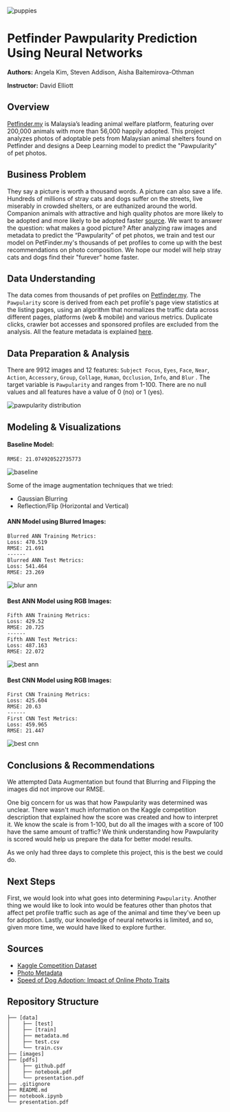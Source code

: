 ![puppies](https://github.com/stevenaddison/Project-4/blob/main/images/puppybanner.jpeg?raw=true)
# Petfinder Pawpularity Prediction Using Neural Networks
**Authors:** Angela Kim, Steven Addison, Aisha Baitemirova-Othman

**Instructor:** David Elliott


## Overview
[Petfinder.my](https://www.petfinder.my/) is Malaysia’s leading animal welfare platform, featuring over 200,000 animals with more than 56,000 happily adopted. This project analyzes photos of adoptable pets from Malaysian animal shelters found on Petfinder and designs a Deep Learning model to predict the "Pawpularity" of pet photos.


## Business Problem
They say a picture is worth a thousand words. A picture can also save a life. Hundreds of millions of stray cats and dogs suffer on the streets, live miserably in crowded shelters, or are euthanized around the world. Companion animals with attractive and high quality photos are more likely to be adopted and more likely to be adopted faster [source](https://www.tandfonline.com/doi/full/10.1080/10888705.2014.982796). We want to answer the question: what makes a good picture? After analyzing raw images and metadata to predict the “Pawpularity” of pet photos, we train and test our model on PetFinder.my's thousands of pet profiles to come up with the best recommendations on photo composition. We hope our model will help stray cats and dogs find their "furever" home faster.


## Data Understanding
The data comes from thousands of pet profiles on [Petfinder.my](https://www.petfinder.my/). The `Pawpularity` score is derived from each pet profile's page view statistics at the listing pages, using an algorithm that normalizes the traffic data across different pages, platforms (web & mobile) and various metrics. Duplicate clicks, crawler bot accesses and sponsored profiles are excluded from the analysis. All the feature metadata is explained [here](https://github.com/stevenaddison/Project-4/blob/main/data/metadata.md).


## Data Preparation & Analysis
There are 9912 images and 12 features: `Subject Focus`, `Eyes`, `Face`, `Near`, `Action`, `Accessory`, `Group`, `Collage`, `Human`, `Occlusion`, `Info`, and `Blur` . The target variable is `Pawpularity` and ranges from 1-100. There are no null values and all features have a value of 0 (no) or 1 (yes).

![pawpularity distribution](https://github.com/stevenaddison/Project-4/blob/main/images/pawpularity_distribution.png?raw=true)



## Modeling & Visualizations

#### Baseline Model:

    RMSE: 21.074920522735773
    
![baseline](https://github.com/stevenaddison/Project-4/blob/main/images/baseline_model.png?raw=true)
 
   
Some of the image augmentation techniques that we tried:
- Gaussian Blurring
- Reflection/Flip (Horizontal and Vertical)


#### ANN Model using Blurred Images:

    Blurred ANN Training Metrics:
    Loss: 470.519
    RMSE: 21.691 
    ------
    Blurred ANN Test Metrics:
    Loss: 541.464
    RMSE: 23.269
    
![blur ann](https://github.com/stevenaddison/Project-4/blob/main/images/blur_ann.png?raw=true)


#### Best ANN Model using RGB Images:

    Fifth ANN Training Metrics:
    Loss: 429.52
    RMSE: 20.725 
    ------
    Fifth ANN Test Metrics:
    Loss: 487.163
    RMSE: 22.072
    
![best ann](https://github.com/stevenaddison/Project-4/blob/main/images/best_ann.png?raw=true)


#### Best CNN Model using RGB Images:

    First CNN Training Metrics:
    Loss: 425.604
    RMSE: 20.63 
    ------
    First CNN Test Metrics:
    Loss: 459.965
    RMSE: 21.447
    
![best cnn](https://github.com/stevenaddison/Project-4/blob/main/images/best_cnn.png?raw=true)


## Conclusions & Recommendations
We attempted Data Augmentation but found that Blurring and Flipping the images did not improve our RMSE.

One big concern for us was that how Pawpularity was determined was unclear. There wasn't much information on the Kaggle competition description that explained how the score was created and how to interpret it. We know the scale is from 1-100, but do all the images with a score of 100 have the same amount of traffic? We think understanding how Pawpularity is scored would help us prepare the data for better model results.

As we only had three days to complete this project, this is the best we could do.


## Next Steps
First, we would look into what goes into determining `Pawpularity`. Another thing we would like to look into would be features other than photos that affect pet profile traffic such as age of the animal and time they've been up for adoption. Lastly, our knowledge of neural networks is limited, and so, given more time, we would have liked to explore further.


## <a id="Sources">Sources</a>
- [Kaggle Competition Dataset](https://www.kaggle.com/c/petfinder-pawpularity-score)
- [Photo Metadata](https://github.com/stevenaddison/Project-4/blob/main/data/metadata.md)
- [Speed of Dog Adoption: Impact of Online Photo Traits](https://www.tandfonline.com/doi/full/10.1080/10888705.2014.982796)


## Repository Structure
```
├── [data]
│    ├── [test]
│    ├── [train]
│    ├── metadata.md
│    ├── test.csv
│    └── train.csv
├── [images]
├── [pdfs]
│    ├── github.pdf
│    ├── notebook.pdf
│    └── presentation.pdf
├── .gitignore
├── README.md
├── notebook.ipynb
└── presentation.pdf
```
